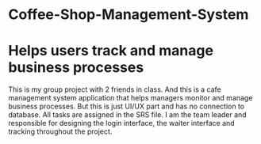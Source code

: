 # Coffee-Shop-Management-System
# Helps users track and manage business processes
This is my group project with 2 friends in class. And this is a cafe management system application that helps managers monitor and manage business processes. But this is just UI/UX part and has no connection to database.
All tasks are assigned in the SRS file. 
I am the team leader and responsible for designing the login interface, the waiter interface and tracking throughout the project.
